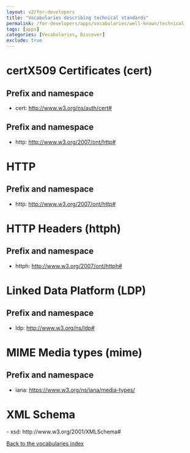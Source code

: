 ```yaml
---
layout: v2/for-developers
title: "Vocabularies describing technical standards"
permalink: /for-developers/apps/vocabularies/well-known/technical
tags: [apps]
categories: [Vocabularies, Discover]
exclude: true
---
```


<h1 id="cert">certX509 Certificates (cert)</h1>

## Prefix and namespace
- cert: http://www.w3.org/ns/auth/cert#

## Prefix and namespace
- http: http://www.w3.org/2007/ont/http#

<h1 id="http">HTTP</h1>

## Prefix and namespace
- http: http://www.w3.org/2007/ont/http#

<h1 id="httph">HTTP Headers (httph)</h1>

## Prefix and namespace
- httph: http://www.w3.org/2007/ont/httph#

<h1 id="ldp">Linked Data Platform (LDP)</h1>

## Prefix and namespace
- ldp: http://www.w3.org/ns/ldp#

<h1 id="mime">MIME Media types (mime)</h1>

## Prefix and namespace
- iana: https://www.w3.org/ns/iana/media-types/

<h1 id="xsd">XML Schema</h1>
- xsd: http://www.w3.org/2001/XMLSchema#

[Back to the vocabularies index](/for-developers/apps/vocabularies/well-known)
